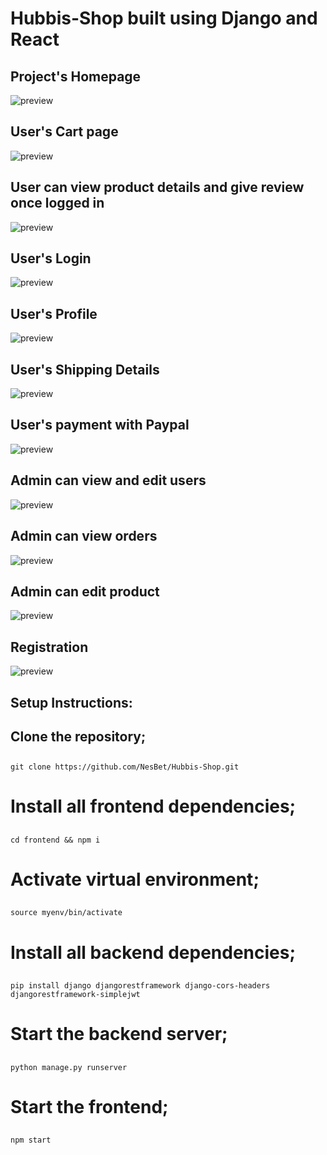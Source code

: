 # Hubbis-Shop built using Django and React

## Project's Homepage
![preview](https://github.com/NesBet/Hubbis-Shop/blob/main/highlights/Homepage.png?raw=true)

## User's Cart page
![preview](https://github.com/NesBet/Hubbis-Shop/blob/main/highlights/cart-page.png?raw=true)

## User can view product details and give review once logged in
![preview](https://github.com/NesBet/Hubbis-Shop/blob/main/highlights/review-page.png?raw=true)

## User's Login
![preview](https://github.com/NesBet/Hubbis-Shop/blob/main/highlights/user-login.png?raw=true)

## User's Profile
![preview](https://github.com/NesBet/Hubbis-Shop/blob/main/highlights/user-profile.png?raw=true)

## User's Shipping Details
![preview](https://github.com/NesBet/Hubbis-Shop/blob/main/highlights/user-shipping-details.png?raw=true)

## User's payment with Paypal
![preview](https://github.com/NesBet/Hubbis-Shop/blob/main/highlights/paypal-checkout.png?raw=true)

## Admin can view and edit users
![preview](https://github.com/NesBet/Hubbis-Shop/blob/main/highlights/admin-edit-users.png?raw=true)

## Admin can view orders
![preview](https://github.com/NesBet/Hubbis-Shop/blob/main/highlights/admin-view-orders.png?raw=true)

## Admin can edit product
![preview](https://github.com/NesBet/Hubbis-Shop/blob/main/highlights/admin-edit-delete-products.png?raw=true)

## Registration
![preview](https://github.com/NesBet/Hubbis-Shop/blob/main/highlights/user-register.png?raw=true)



## Setup Instructions:

## Clone the repository;
##
    git clone https://github.com/NesBet/Hubbis-Shop.git
##

# Install all frontend dependencies;
##
    cd frontend && npm i
##

# Activate virtual environment;
##
    source myenv/bin/activate
##

# Install all backend dependencies;
##
    pip install django djangorestframework django-cors-headers djangorestframework-simplejwt
##

# Start the backend server;
##
    python manage.py runserver
##

# Start the frontend;
##
    npm start
##
